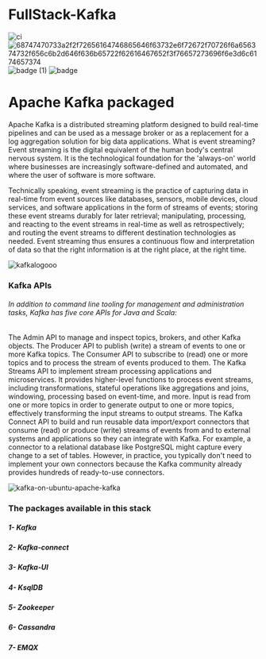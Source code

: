 # FullStack-Kafka
![ci](https://user-images.githubusercontent.com/62883434/214236348-35bf4f99-3991-4f97-b39a-2b61fc7933c1.svg) ![68747470733a2f2f72656164746865646f63732e6f72672f70726f6a656374732f656c6b2d646f636b65722f62616467652f3f76657273696f6e3d6c6174657374](https://user-images.githubusercontent.com/62883434/214236419-98fb1081-30a7-4061-9a32-e865f198f26a.svg) ![badge (1)](https://user-images.githubusercontent.com/62883434/214236504-fdb68f82-dd76-4062-b55a-30ab32c58a36.svg) ![badge](https://user-images.githubusercontent.com/62883434/214236528-c8b781a8-3a2b-4a59-877e-d79c8e8e095f.svg)

# Apache Kafka packaged 
Apache Kafka is a distributed streaming platform designed to build real-time pipelines and can be used as a message broker or as a replacement for a log aggregation solution for big data applications.
What is event streaming?
Event streaming is the digital equivalent of the human body's central nervous system. It is the technological foundation for the 'always-on' world where businesses are increasingly software-defined and automated, and where the user of software is more software.

Technically speaking, event streaming is the practice of capturing data in real-time from event sources like databases, sensors, mobile devices, cloud services, and software applications in the form of streams of events; storing these event streams durably for later retrieval; manipulating, processing, and reacting to the event streams in real-time as well as retrospectively; and routing the event streams to different destination technologies as needed. Event streaming thus ensures a continuous flow and interpretation of data so that the right information is at the right place, at the right time.

![kafkalogooo](https://user-images.githubusercontent.com/62883434/221397765-34d445e9-f2bc-4942-962f-14de4efd27cd.png)

### Kafka APIs
###### In addition to command line tooling for management and administration tasks, Kafka has five core APIs for Java and Scala:

The Admin API to manage and inspect topics, brokers, and other Kafka objects.
The Producer API to publish (write) a stream of events to one or more Kafka topics.
The Consumer API to subscribe to (read) one or more topics and to process the stream of events produced to them.
The Kafka Streams API to implement stream processing applications and microservices. It provides higher-level functions to process event streams, including transformations, stateful operations like aggregations and joins, windowing, processing based on event-time, and more. Input is read from one or more topics in order to generate output to one or more topics, effectively transforming the input streams to output streams.
The Kafka Connect API to build and run reusable data import/export connectors that consume (read) or produce (write) streams of events from and to external systems and applications so they can integrate with Kafka. For example, a connector to a relational database like PostgreSQL might capture every change to a set of tables. However, in practice, you typically don't need to implement your own connectors because the Kafka community already provides hundreds of ready-to-use connectors.

![kafka-on-ubuntu-apache-kafka](https://user-images.githubusercontent.com/62883434/221397823-b2e3dc1c-5347-4d61-919f-f3515a7ea714.png)

### The packages available in this stack
##### 1- Kafka


##### 2- Kafka-connect


##### 3- Kafka-UI


##### 4- KsqlDB


##### 5- Zookeeper


##### 6- Cassandra


##### 7- EMQX
